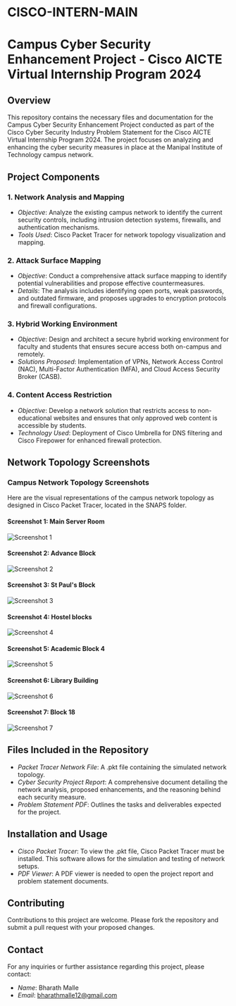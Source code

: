 # CISCO-INTERN-MAIN
# Campus Cyber Security Enhancement Project - Cisco AICTE Virtual Internship Program 2024

## Overview

This repository contains the necessary files and documentation for the Campus Cyber Security Enhancement Project conducted as part of the Cisco Cyber Security Industry Problem Statement for the Cisco AICTE Virtual Internship Program 2024. The project focuses on analyzing and enhancing the cyber security measures in place at the Manipal Institute of Technology campus network.

## Project Components

### 1. Network Analysis and Mapping

- *Objective*: Analyze the existing campus network to identify the current security controls, including intrusion detection systems, firewalls, and authentication mechanisms.
- *Tools Used*: Cisco Packet Tracer for network topology visualization and mapping.

### 2. Attack Surface Mapping

- *Objective*: Conduct a comprehensive attack surface mapping to identify potential vulnerabilities and propose effective countermeasures.
- *Details*: The analysis includes identifying open ports, weak passwords, and outdated firmware, and proposes upgrades to encryption protocols and firewall configurations.

### 3. Hybrid Working Environment

- *Objective*: Design and architect a secure hybrid working environment for faculty and students that ensures secure access both on-campus and remotely.
- *Solutions Proposed*: Implementation of VPNs, Network Access Control (NAC), Multi-Factor Authentication (MFA), and Cloud Access Security Broker (CASB).

### 4. Content Access Restriction

- *Objective*: Develop a network solution that restricts access to non-educational websites and ensures that only approved web content is accessible by students.
- *Technology Used*: Deployment of Cisco Umbrella for DNS filtering and Cisco Firepower for enhanced firewall protection.

## Network Topology Screenshots

### Campus Network Topology Screenshots

Here are the visual representations of the campus network topology as designed in Cisco Packet Tracer, located in the SNAPS folder.

#### Screenshot 1: Main Server Room

![Screenshot 1](SNAPS/1.jpg)

#### Screenshot 2: Advance Block

![Screenshot 2](SNAPS/2.png)

#### Screenshot 3: St Paul's Block

![Screenshot 3](SNAPS/3.png)

#### Screenshot 4: Hostel blocks

![Screenshot 4](SNAPS/4.png)

#### Screenshot 5: Academic Block 4

![Screenshot 5](SNAPS/5.png)

#### Screenshot 6: Library Building

![Screenshot 6](SNAPS/6.png)

#### Screenshot 7: Block 18

![Screenshot 7](SNAPS/8.png)

## Files Included in the Repository

- *Packet Tracer Network File*: A .pkt file containing the simulated network topology.
- *Cyber Security Project Report*: A comprehensive document detailing the network analysis, proposed enhancements, and the reasoning behind each security measure.
- *Problem Statement PDF*: Outlines the tasks and deliverables expected for the project.

## Installation and Usage

- *Cisco Packet Tracer*: To view the .pkt file, Cisco Packet Tracer must be installed. This software allows for the simulation and testing of network setups.
- *PDF Viewer*: A PDF viewer is needed to open the project report and problem statement documents.

## Contributing

Contributions to this project are welcome. Please fork the repository and submit a pull request with your proposed changes.

## Contact

For any inquiries or further assistance regarding this project, please contact:

- *Name*: Bharath Malle
- *Email*: [bharathmalle12@gmail.com](mailto:bharathmalle12@gmail.com)
